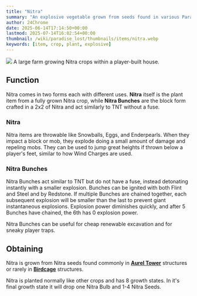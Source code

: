 ```yaml
---
title: "Nitra"
summary: "An explosive vegetable grown from seeds found in various Paradise structures"
author: 24Chrome
date: 2025-06-14T17:14:50+00:00
lastmod: 2025-07-14T16:02:54+00:00
thumbnail: /wiki/paradise_lost/thumbnails/items/nitra.webp
keywords: [item, crop, plant, explosive]
---
```


<img src="/wiki/paradise_lost/items/nitra.webp">
A large farm growing Nitra crops within a player-built house.

## Function
Nitra comes in two forms each with different uses. **Nitra** itself is the plant item from a fully grown Nitra crop, while **Nitra Bunches** are the block form crafted in a 2x2 of Nitra and act similarly to TNT without a fuse.

### Nitra
Nitra items are throwable like Snowballs, Eggs, and Enderpearls. When they impact a block or mob, they explode doing a small amount of damage and repeling mobs. They can be used to jump great heights if thrown below a player's feet, similar to how Wind Charges are used.

### Nitra Bunches
Nitra Bunches act similar to TNT but do not have a fuse, instead detonating instantly with a smaller explosion. Bunches can be ignited with both Flint and Steel and by Redstone. If multiple Bunches are chained together, each subsequent explosion will be smaller than the last to prevent giant instantaneous explosions. Explosion power diminishes quickly, and after 5 Bunches have chained, the 6th has 0 explosion power.

Nitra Bunches can be useful for cheap renewable excavation and for sneaky player traps.

## Obtaining
Nitra is grown from Nitra seeds found commonly in **[Aurel Tower](/wiki/paradise-lost/structures/aurel-tower/)** structures or rarely in **[Birdcage](/wiki/paradise-lost/structures/birdcage/)** structures.

Nitra is planted normally like other crops and has 8 growth states. In it's final growth state it will drop one Nitra Bulb and 1-4 Nitra Seeds.

